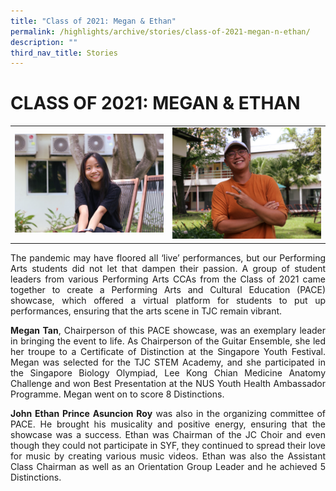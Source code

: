 ```yaml
---
title: "Class of 2021: Megan & Ethan"
permalink: /highlights/archive/stories/class-of-2021-megan-n-ethan/
description: ""
third_nav_title: Stories
---
```

# CLASS OF 2021: MEGAN & ETHAN

|   |   |
|---|---|
|  ![](/images/Archive/Stories/Megan.jpeg) | ![](/images/Archive/Stories/Ethan.jpeg)  |

<p style="text-align: justify;">The pandemic may have floored all ‘live’ performances, but our Performing Arts students did not let that dampen their passion. A group of student leaders from various Performing Arts CCAs from the Class of 2021 came together to create a Performing Arts and Cultural Education (PACE) showcase, which offered a virtual platform for students to put up performances, ensuring that the arts scene in TJC remain vibrant.</p>

<p style="text-align: justify;"><b>Megan Tan</b>, Chairperson of this PACE showcase, was an exemplary leader in bringing the event to life. As Chairperson of the Guitar Ensemble, she led her troupe to a Certificate of Distinction at the Singapore Youth Festival. Megan was selected for the TJC STEM Academy, and she participated in the Singapore Biology Olympiad, Lee Kong Chian Medicine Anatomy Challenge and won Best Presentation at the NUS Youth Health Ambassador Programme. Megan went on to score 8 Distinctions.</p>

  

<p style="text-align: justify;"><b>John Ethan Prince Asuncion Roy</b> was also in the organizing committee of PACE. He brought his musicality and positive energy, ensuring that the showcase was a success. Ethan was Chairman of the JC Choir and even though they could not participate in SYF, they continued to spread their love for music by creating various music videos. Ethan was also the Assistant Class Chairman as well as an Orientation Group Leader and he achieved 5 Distinctions.</p>